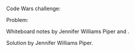 Code Wars challenge: 


Problem: 

Whiteboard notes by Jennifer Williams Piper and .

Solution by Jennifer Williams Piper.